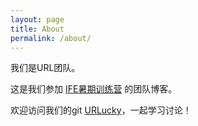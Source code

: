```yaml
---
layout: page
title: About
permalink: /about/
---
```

我们是URL团队。

这是我们参加 [IFE暑期训练营](https://github.com/baidu-ife/ife/tree/master/2015_summer) 的团队博客。

欢迎访问我们的git [URLucky](https://github.com/urlucky)，一起学习讨论！